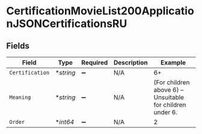 # CertificationMovieList200ApplicationJSONCertificationsRU


## Fields

| Field                                                     | Type                                                      | Required                                                  | Description                                               | Example                                                   |
| --------------------------------------------------------- | --------------------------------------------------------- | --------------------------------------------------------- | --------------------------------------------------------- | --------------------------------------------------------- |
| `Certification`                                           | **string*                                                 | :heavy_minus_sign:                                        | N/A                                                       | 6+                                                        |
| `Meaning`                                                 | **string*                                                 | :heavy_minus_sign:                                        | N/A                                                       | (For children above 6) – Unsuitable for children under 6. |
| `Order`                                                   | **int64*                                                  | :heavy_minus_sign:                                        | N/A                                                       | 2                                                         |